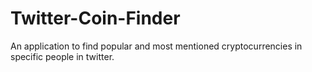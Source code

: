 # Twitter-Coin-Finder

An application to find popular and most mentioned cryptocurrencies in specific people in twitter.
